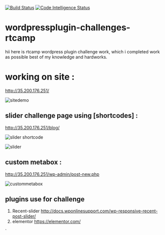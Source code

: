 [![Build Status](https://scrutinizer-ci.com/g/saggy916/wordpressplugin-challenges-rtcamp/badges/build.png?b=master)](https://scrutinizer-ci.com/g/saggy916/wordpressplugin-challenges-rtcamp/build-status/master)
[![Code Intelligence Status](https://scrutinizer-ci.com/g/saggy916/wordpressplugin-challenges-rtcamp/badges/code-intelligence.svg?b=master)](https://scrutinizer-ci.com/code-intelligence)

# wordpressplugin-challenges-rtcamp
hii here is rtcamp wordpress plugin challenge work, which i completed work as possible best of my knowledge and hardworks.

# working on site :
http://35.200.176.251/

![sitedemo](https://user-images.githubusercontent.com/35985225/44525456-97979d80-a6fe-11e8-9a61-e6678a6e667f.png)


## slider challenge page using [shortcodes] : 
http://35.200.176.251/blog/ 

![slider shortcode](https://user-images.githubusercontent.com/35985225/44525974-41c3f500-a700-11e8-9eef-e407fe3864fe.png)

![slider](https://user-images.githubusercontent.com/35985225/44525874-ff9ab380-a6ff-11e8-8011-af722b20f087.png)


## custom metabox : 
http://35.200.176.251/wp-admin/post-new.php

![custommetabox](https://user-images.githubusercontent.com/35985225/44525635-31f7e100-a6ff-11e8-91ac-0d355efb02e7.png)

## plugins use for challenge 

1. Recent-slider http://docs.wponlinesupport.com/wp-responsive-recent-post-slider/
2. elementor https://elementor.com/





`
